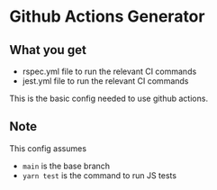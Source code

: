 # Github Actions Generator

## What you get

* rspec.yml file to run the relevant CI commands
* jest.yml file to run the relevant CI commands

This is the basic config needed to use github actions.

## Note
This config assumes
 - `main` is the base branch
 - `yarn test` is the command to run JS tests
